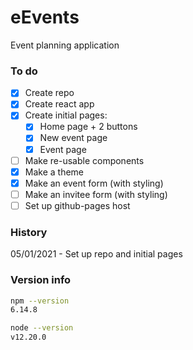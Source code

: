 # eEvents

Event planning application

### To do

-   [x] Create repo
-   [x] Create react app
-   [x] Create initial pages:
    -   [x] Home page + 2 buttons
    -   [x] New event page
    -   [x] Event page
-   [ ] Make re-usable components
-   [x] Make a theme
-   [x] Make an event form (with styling)
-   [ ] Make an invitee form (with styling)
-   [ ] Set up github-pages host

### History

05/01/2021 - Set up repo and initial pages

### Version info

```sh
npm --version
6.14.8
```

```sh
node --version
v12.20.0
```
